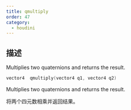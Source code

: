 ```yaml
---
title: qmultiply
order: 47
category:
  - houdini
---
```

    
## 描述

Multiplies two quaternions and returns the result.

```c
vector4  qmultiply(vector4 q1, vector4 q2)
```

Multiplies two quaternions and returns the result.

将两个四元数相乘并返回结果。
